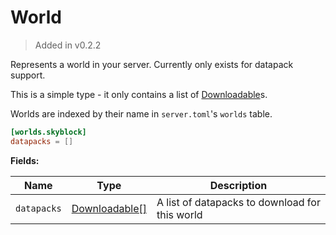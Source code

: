 # World

> Added in v0.2.2

Represents a world in your server. Currently only exists for datapack support.

This is a simple type - it only contains a list of [Downloadable](../downloadable)s.

Worlds are indexed by their name in `server.toml`'s `worlds` table.

```toml title="server.toml"
[worlds.skyblock]
datapacks = []
```

**Fields:**

| Name | Type | Description |
| --- | --- | --- |
| `datapacks` | [Downloadable[]](../downloadable/index.md) | A list of datapacks to download for this world |
